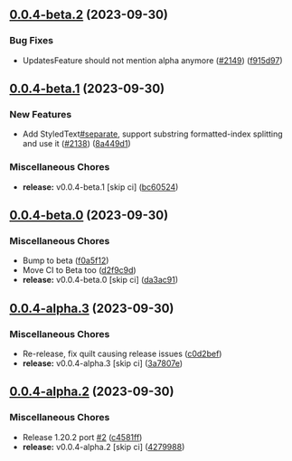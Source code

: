 ## [0.0.4-beta.2](https://github.com/Wynntils/Artemis/compare/v0.0.4-beta.1...v0.0.4-beta.2) (2023-09-30)


### Bug Fixes

* UpdatesFeature should not mention alpha anymore ([#2149](https://github.com/Wynntils/Artemis/issues/2149)) ([f915d97](https://github.com/Wynntils/Artemis/commit/f915d972a1725b7abb6fbbbced3dcc90e1d2916a))

## [0.0.4-beta.1](https://github.com/Wynntils/Artemis/compare/v0.0.4-beta.0...v0.0.4-beta.1) (2023-09-30)


### New Features

* Add StyledText[#separate](https://github.com/Wynntils/Artemis/issues/separate), support substring formatted-index splitting and use it ([#2138](https://github.com/Wynntils/Artemis/issues/2138)) ([8a449d1](https://github.com/Wynntils/Artemis/commit/8a449d1d26b643c5f1f7367b981000aae0dad64f))


### Miscellaneous Chores

* **release:** v0.0.4-beta.1 [skip ci] ([bc60524](https://github.com/Wynntils/Artemis/commit/bc60524d5ab6a45b63927ced41b76a91aeba5dfb))

## [0.0.4-beta.0](https://github.com/Wynntils/Artemis/compare/v0.0.4-alpha.3...v0.0.4-beta.0) (2023-09-30)


### Miscellaneous Chores

* Bump to beta ([f0a5f12](https://github.com/Wynntils/Artemis/commit/f0a5f12285fad0fe053e396cbe81f6d4a0c3fa82))
* Move CI to Beta too ([d2f9c9d](https://github.com/Wynntils/Artemis/commit/d2f9c9d0cebe2a91313811679a6ed6b31d037985))
* **release:** v0.0.4-beta.0 [skip ci] ([da3ac91](https://github.com/Wynntils/Artemis/commit/da3ac91de93b46dd94891624c7346868625c83d8))

## [0.0.4-alpha.3](https://github.com/Wynntils/Artemis/compare/v0.0.4-alpha.2...v0.0.4-alpha.3) (2023-09-30)


### Miscellaneous Chores

* Re-release, fix quilt causing release issues ([c0d2bef](https://github.com/Wynntils/Artemis/commit/c0d2bef76502a0a478832b3204c6bd8ab076c06c))
* **release:** v0.0.4-alpha.3 [skip ci] ([3a7807e](https://github.com/Wynntils/Artemis/commit/3a7807e10074985408eb00888812d59b66b1c548))

## [0.0.4-alpha.2](https://github.com/Wynntils/Artemis/compare/v0.0.4-alpha.1...v0.0.4-alpha.2) (2023-09-30)


### Miscellaneous Chores

* Release 1.20.2 port [#2](https://github.com/Wynntils/Artemis/issues/2) ([c4581ff](https://github.com/Wynntils/Artemis/commit/c4581ffedfe0dcf71b4d30806ee7c262a2597a79))
* **release:** v0.0.4-alpha.2 [skip ci] ([4279988](https://github.com/Wynntils/Artemis/commit/42799887a66dd11b382da6a5248df9038f621fa2))

